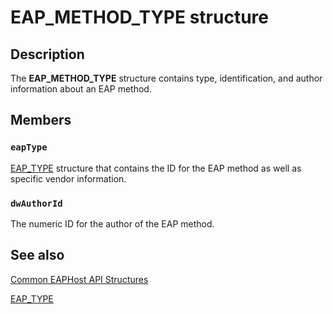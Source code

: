 # EAP_METHOD_TYPE structure

## Description

The **EAP_METHOD_TYPE** structure contains type, identification, and author information about an EAP method.

## Members

### `eapType`

[EAP_TYPE](https://learn.microsoft.com/windows/desktop/api/eaptypes/ns-eaptypes-eap_type) structure that contains the ID for the EAP method as well as specific vendor information.

### `dwAuthorId`

The numeric ID for the author of the EAP method.

## See also

[Common EAPHost API Structures](https://learn.microsoft.com/windows/win32/eaphost/common-eap-host-api-structures)

[EAP_TYPE](https://learn.microsoft.com/windows/desktop/api/eaptypes/ns-eaptypes-eap_type)